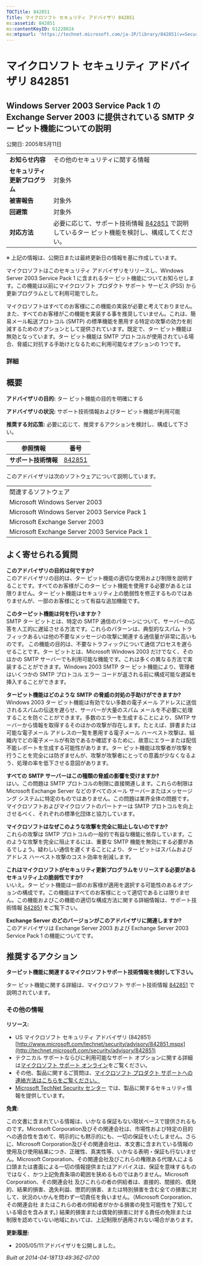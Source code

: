 ```yaml
---
TOCTitle: 842851
Title: マイクロソフト セキュリティ アドバイザリ 842851
ms:assetid: 842851
ms:contentKeyID: 61228024
ms:mtpsurl: 'https://technet.microsoft.com/ja-JP/library/842851(v=Security.10)'
---
```


マイクロソフト セキュリティ アドバイザリ 842851
===============================================

Windows Server 2003 Service Pack 1 の Exchange Server 2003 に提供されている SMTP ター ピット機能についての説明
--------------------------------------------------------------------------------------------------------------

公開日: 2005年5月11日

|                                |                                                                                                                                           |
|--------------------------------|-------------------------------------------------------------------------------------------------------------------------------------------|
| **お知らせ内容**               | その他のセキュリティに関する情報                                                                                                          |
| **セキュリティ更新プログラム** | 対象外                                                                                                                                    |
| **被害報告**                   | 対象外                                                                                                                                    |
| **回避策**                     | 対象外                                                                                                                                    |
| **対応方法**                   | 必要に応じて、サポート技術情報 [842851](http://support.microsoft.com/kb/842851) で説明しているター ピット機能を検討し、構成してください。 |

※ 上記の情報は、公開日または最終更新日の情報を基に作成しています。

マイクロソフトはこのセキュリティ アドバイザリをリリースし、Windows Server 2003 Service Pack 1 に含まれるター ピット機能についてお知らせします。この機能は以前にマイクロソフト プロダクト サポート サービス (PSS) から更新プログラムとして利用可能でした。

マイクロソフトはすべてのお客様にこの機能の実装が必要と考えておりません。また、すべてのお客様がこの機能を実装する事を推奨していません。これは、簡易メール転送プロトコル (SMTP) の標準機能を悪用する特定の攻撃の効力を削減するためのオプションとして提供されています。既定で、ター ピット機能は無効となっています。ター ピット機能は SMTP プロトコルが使用されている場合、脅威に対抗する手助けとなるために利用可能なオプションの 1つです。

### 詳細

概要
----

**アドバイザリの目的:** ター ピット機能の目的を明確にする

**アドバイザリの状況:** サポート技術情報およびター ピット機能が利用可能

**推奨する対応策:** 必要に応じて、推奨するアクションを検討し、構成して下さい。

| 参照情報             | 番号                                             |
|----------------------|--------------------------------------------------|
| **サポート技術情報** | [842851](http://support.microsoft.com/kb/842851) |

このアドバイザリは次のソフトウェアについて説明しています。

|                                               |
|-----------------------------------------------|
| 関連するソフトウェア                          |
| Microsoft Windows Server 2003                 |
| Microsoft Windows Server 2003 Service Pack 1  |
| Microsoft Exchange Server 2003                |
| Microsoft Exchange Server 2003 Service Pack 1 |

よく寄せられる質問
------------------

**このアドバイザリの目的は何ですか?**  
このアドバイザリの目的は、ター ピット機能の適切な使用および制限を説明することです。すべてのお客様がこのター ピット機能を使用する必要があるとは限りません。ター ピット機能はセキュリティ上の脆弱性を修正するものではありませんが、一部のお客様にとって有益な追加機能です。

**このターピット機能は何を行いますか？**  
SMTP ター ピットとは、特定の SMTP 通信のパターンについて、サーバーの応答を人工的に遅延させる方法です。これらのパターンは、典型的なスパム トラフィックあるいは他の不要なメッセージの攻撃に関連する通信量が非常に高いものです。 この機能の目的は、不要なトラフィックについて通信プロセスを遅らせることです。ター ピットとは、Microsoft Windows 2003 だけでなく、そのほかの SMTP サーバーでも利用可能な機能です。これは多くの異なる方法で実装することができます。Windows 2003 SMTP ター ピット機能により、管理者はいくつかの SMTP プロトコル エラー コードが返される前に構成可能な遅延を挿入することができます。

**ターピット機能はどのような** **SMTP** **の脅威の対処の手助けができますか?**  
Windows 2003 ター ピット機能は有効でない多数の電子メール アドレスに送信されるスパムの伝送を遅らせ、サーバーが大量のスパム メールを不必要に処理することを防ぐことができます。多数のエラーを生成することにより、SMTP サーバーから情報を取得するそのほかの攻撃が存在します。たとえば、辞書または可能な電子メール アドレスの一覧を悪用する電子メール ハーベスト攻撃は、組織内でどの電子メールが有効であるか確認するために、故意にエラーまたは配信不能レポートを生成する可能性があります。ター ピット機能は攻撃者が攻撃を行うことを完全には防ぎませんが、攻撃が攻撃者にとっての意義が少なくなるよう、処理の率を低下させる意図があります。

**すべての** **SMTP** **サーバーはこの種類の脅威の影響を受けますか?**  
はい。この問題は SMTP プロトコルの制限に直接関連します。これらの制限は Microsoft Exchange Server などのすべてのメール サーバーまたはメッセージング システムに特定のものではありません。この問題は業界全体の問題です。マイクロソフトおよびマイクロソフトのパートナーは SMTP プロトコルを向上させるべく、それぞれの標準化団体と協力しています。

**マイクロソフトはなぜこのような攻撃を完全に阻止しないのですか?**  
これらの攻撃は SMTP プロトコルの一般的で有益な機能に依存しています。このような攻撃を完全に阻止するには、重要な SMTP 機能を無効にする必要があるでしょう。疑わしい通信を遅くすることにより、ター ピットはスパムおよびアドレス ハーベスト攻撃のコスト効率を削減します。

**これはマイクロソフトがセキュリティ更新プログラムをリリースする必要があるセキュリティ上の脆弱性ですか?**    
いいえ。ター ピット機能は一部のお客様が適用を選択する可能性のあるオプションの構成です。この機能はすべてのお客様にとって適切であるとは限りません。この機能およびこの機能の適切な構成方法に関する詳細情報は、サポート技術情報 [842851](http://support.microsoft.com/kb/842851) をご覧下さい。

**Exchange Server** **のどのバージョンがこのアドバイザリに関連しますか?**  
このアドバイザリは Exchange Server 2003 および Exchange Server 2003 Service Pack 1 の機能についてです。

推奨するアクション
------------------

**ターピット機能に関連するマイクロソフトサポート技術情報を検討して下さい。**

ター ピット機能に関する詳細は、マイクロソフト サポート技術情報 [842851](http://support.microsoft.com/kb/842851) で説明されています。

### その他の情報

**リソース:**

-   US マイクロソフト セキュリティ アドバイザリ (842851)
    [http://www.microsoft.com/technet/security/advisory/842851.mspx](http://technet.microsoft.com/security/advisory/842851)
-   テクニカル サポートならびに利用可能なサポート オプションに関する詳細は[マイクロソフト サポート オンライン](http://support.microsoft.com/)をご覧ください。
-   その他、製品に関するご質問は、[マイクロソフト プロダクト サポートへの連絡方法はこちらをご覧ください。](http://support.microsoft.com/select/?target=assistance)
-   [Microsoft TechNet Security センター](http://technet.microsoft.com/ja-jp/security/default.aspx) では、製品に関するセキュリティ情報を提供しています。

**免責:**

この文書に含まれている情報は、いかなる保証もない現状ベースで提供されるものです。Microsoft Corporation及びその関連会社は、市場性および特定の目的への適合性を含めて、明示的にも黙示的にも、一切の保証をいたしません。さらに、Microsoft Corporation及びその関連会社は、本文書に含まれている情報の使用及び使用結果につき、正確性、真実性等、いかなる表明・保証も行ないません。Microsoft Corporation、その関連会社及びこれらの権限ある代理人による口頭または書面による一切の情報提供またはアドバイスは、保証を意味するものではなく、かつ上記免責条項の範囲を狭めるものではありません。Microsoft Corporation、その関連会社 及びこれらの者の供給者は、直接的、間接的、偶発的、結果的損害、逸失利益、懲罰的損害、または特別損害を含む全ての損害に対して、状況のいかんを問わず一切責任を負いません。（Microsoft Corporation、その関連会社 またはこれらの者の供給者がかかる損害の発生可能性を了知している場合を含みます。) 結果的損害または偶発的損害に対する責任の免除または制限を認めていない地域においては、上記制限が適用されない場合があります。

**更新履歴:**

-   2005/05/11:アドバイザリを公開しました。

*Built at 2014-04-18T13:49:36Z-07:00*